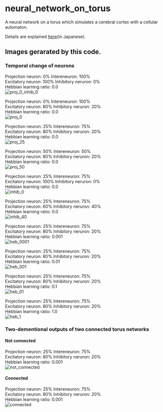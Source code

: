 # neural_network_on_torus
A neural network on a torus which simulates a cerebral cortex with a cellular automaton.

Details are explained [here](https://speakerdeck.com/yukinaga/iosapurini-yi-shi-hasu-rufalseka-deipuraningufalsexian-niaruren-gong-zhi-neng-ai)(in Japanese).

## Images gerarated by this code.
### Temporal change of neurons
Projection neuron: 0% Intereneuron: 100%  
Excitatory neuron: 100% Inhibitory neruron: 0%  
Hebbian learning ratio: 0.0  
![proj_0_inhib_0](https://github.com/yukinaga/neural_network_on_torus/blob/master/images/proj_0_inhib_0.gif)  

Projection neuron: 0% Intereneuron: 100%  
Excitatory neuron: 80% Inhibitory neruron: 20%  
Hebbian learning ratio: 0.0  
![proj_0](https://github.com/yukinaga/neural_network_on_torus/blob/master/images/proj_000.gif)  

Projection neuron: 25% Intereneuron: 75%  
Excitatory neuron: 80% Inhibitory neruron: 20%  
Hebbian learning ratio: 0.0  
![proj_25](https://github.com/yukinaga/neural_network_on_torus/blob/master/images/proj_025.gif)  

Projection neuron: 50% Intereneuron: 50%  
Excitatory neuron: 80% Inhibitory neruron: 20%  
Hebbian learning ratio: 0.0  
![proj_50](https://github.com/yukinaga/neural_network_on_torus/blob/master/images/proj_050.gif)  

Projection neuron: 25% Intereneuron: 75%  
Excitatory neuron: 100% Inhibitory neruron: 0%  
Hebbian learning ratio: 0.0  
![inhib_0](https://github.com/yukinaga/neural_network_on_torus/blob/master/images/inhib_000.gif)  

Projection neuron: 25% Intereneuron: 75%  
Excitatory neuron: 60% Inhibitory neruron: 40%  
Hebbian learning ratio: 0.0  
![inhib_40](https://github.com/yukinaga/neural_network_on_torus/blob/master/images/inhib_040.gif)  

Projection neuron: 25% Intereneuron: 75%  
Excitatory neuron: 80% Inhibitory neruron: 20%  
Hebbian learning ratio: 0.001  
![heb_0001](https://github.com/yukinaga/neural_network_on_torus/blob/master/images/ramda0001.gif)  

Projection neuron: 25% Intereneuron: 75%  
Excitatory neuron: 80% Inhibitory neruron: 20%  
Hebbian learning ratio: 0.01  
![heb_001](https://github.com/yukinaga/neural_network_on_torus/blob/master/images/ramda001.gif)  

Projection neuron: 25% Intereneuron: 75%  
Excitatory neuron: 80% Inhibitory neruron: 20%  
Hebbian learning ratio: 0.1  
![heb_01](https://github.com/yukinaga/neural_network_on_torus/blob/master/images/ramda01.gif)  

Projection neuron: 25% Intereneuron: 75%  
Excitatory neuron: 80% Inhibitory neruron: 20%  
Hebbian learning ratio: 1.0  
![heb_1](https://github.com/yukinaga/neural_network_on_torus/blob/master/images/ramda1.gif)  

### Two-dementional outputs of two connected torus networks
#### Not connected
Projection neuron: 25% Intereneuron: 75%  
Excitatory neuron: 80% Inhibitory neruron: 20%  
Hebbian learning ratio: 0.001  
![not_connected](https://github.com/yukinaga/neural_network_on_torus/blob/master/images/not_connected.gif)  

#### Connected
Projection neuron: 25% Intereneuron: 75%  
Excitatory neuron: 80% Inhibitory neruron: 20%  
Hebbian learning ratio: 0.001  
![connected](https://github.com/yukinaga/neural_network_on_torus/blob/master/images/connected.gif)  
